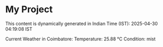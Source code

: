 # My Project

This content is dynamically generated in Indian Time (IST): 2025-04-30 04:19:08 IST


Current Weather in Coimbatore:
Temperature: 25.88 °C
Condition: mist
